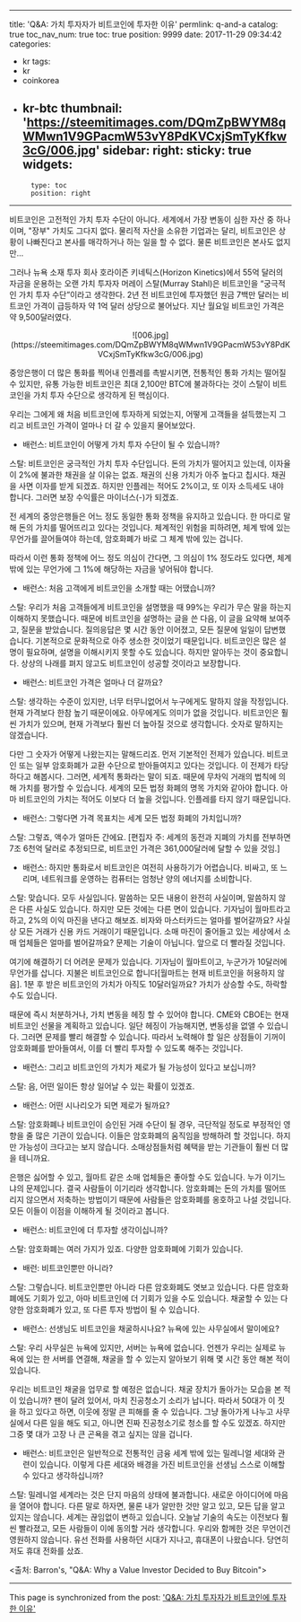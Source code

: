 
---
title: 'Q&A: 가치 투자자가 비트코인에 투자한 이유'
permlink: q-and-a
catalog: true
toc_nav_num: true
toc: true
position: 9999
date: 2017-11-29 09:34:42
categories:
- kr
tags:
- kr
- coinkorea
- kr-btc
thumbnail: 'https://steemitimages.com/DQmZpBWYM8qWMwn1V9GPacmW53vY8PdKVCxjSmTyKfkw3cG/006.jpg'
sidebar:
    right:
        sticky: true
widgets:
    -
        type: toc
        position: right
---


비트코인은 고전적인 가치 투자 수단이 아니다. 세계에서 가장 변동이 심한 자산 중 하나이며, "장부" 가치도 그다지 없다. 물리적 자산을 소유한 기업과는 달리, 비트코인은 상황이 나빠진다고 본사를 매각하거나 하는 일을 할 수 없다. 물론 비트코인은 본사도 없지만...   
 
그러나 뉴욕 소재 투자 회사 호라이즌 키네틱스(Horizon Kinetics)에서 55억 달러의 자금을 운용하는 오랜 가치 투자자 머레이 스탈(Murray Stahl)은 비트코인을 “궁극적인 가치 투자 수단”이라고 생각한다. 2년 전 비트코인에 투자했던 원금 7백만 달러는 비트코인 가격이 급등하자 약 1억 달러 상당으로 불어났다. 지난 월요일 비트코인 가격은 약 9,500달러였다. 
 
<center>
![006.jpg](https://steemitimages.com/DQmZpBWYM8qWMwn1V9GPacmW53vY8PdKVCxjSmTyKfkw3cG/006.jpg)
</center>

중앙은행이 더 많은 통화를 찍어내 인플레를 촉발시키면, 전통적인 통화 가치는 떨어질 수 있지만, 유통 가능한 비트코인은 최대 2,100만 BTC에 불과하다는 것이 스탈이 비트코인을 가치 투자 수단으로 생각하게 된 핵심이다. 
  
우리는 그에게 왜 처음 비트코인에 투자하게 되었는지, 어떻게 고객들을 설득했는지 그리고 비트코인 가격이 얼마나 더 갈 수 있을지 물어보았다. 
  
* 배런스: 비트코인이 어떻게 가치 투자 수단이 될 수 있습니까?
  
스탈: 비트코인은 궁극적인 가치 투자 수단입니다. 돈의 가치가 떨어지고 있는데, 이자율이 2%에 불과한 채권을 살 이유는 없죠. 채권의 신용 가치가 아주 높다고 칩시다. 채권을 사면 이자를 받게 되겠죠. 하지만 인플레는 적어도 2%이고, 또 이자 소득세도 내야 합니다. 그러면 보장 수익률은 마이너스(-)가 되겠죠. 
  
전 세계의 중앙은행들은 어느 정도 동일한 통화 정책을 유지하고 있습니다. 한 마디로 말해 돈의 가치를 떨어뜨리고 있다는 것입니다. 체계적인 위험을 피하려면, 체계 밖에 있는 무언가를 끌어들여야 하는데, 암호화폐가 바로 그 체계 밖에 있는 겁니다. 
  
따라서 이런 통화 정책에 어느 정도 의심이 간다면, 그 의심이 1% 정도라도 있다면, 체계 밖에 있는 무언가에 그 1%에 해당하는 자금을 넣어둬야 합니다. 
  
* 배런스: 처음 고객에게 비트코인을 소개할 때는 어땠습니까? 
  
스탈: 우리가 처음 고객들에게 비트코인을 설명했을 때 99%는 우리가 무슨 말을 하는지 이해하지 못했습니다. 때문에 비트코인을 설명하는 글을 쓴 다음, 이 글을 요약해 보여주고, 질문을 받았습니다. 질의응답은 몇 시간 동안 이어졌고, 모든 질문에 일일이 답변했습니다. 기본적으로 문화적으로 아주 생소한 것이었기 때문입니다. 비트코인은 많은 설명이 필요하며, 설명을 이해시키지 못할 수도 있습니다. 하지만 알아두는 것이 중요합니다. 상상의 나래를 펴지 않고도 비트코인이 성공할 것이라고 보장합니다.
  
* 배런스: 비트코인 가격은 얼마나 더 갈까요?
  
스탈: 생각하는 수준이 있지만, 너무 터무니없어서 누구에게도 말하지 않을 작정입니다. 현재 가격보다 한참 높기 때문이에요. 아무에게도 의미가 없을 것입니다. 비트코인은 훨씬 가치가 있으며, 현재 가격보다 훨씬 더 높아질 것으로 생각합니다. 숫자로 말하지는 않겠습니다. 
  
다만 그 숫자가 어떻게 나왔는지는 말해드리죠. 먼저 기본적인 전제가 있습니다. 비트코인 또는 일부 암호화폐가 교환 수단으로 받아들여지고 있다는 것입니다. 이 전제가 타당하다고 해봅시다. 그러면, 세계적 통화라는 말이 되죠. 때문에 무차익 거래의 법칙에 의해 가치를 평가할 수 있습니다. 세계의 모든 법정 화폐의 명목 가치와 같아야 합니다. 아마 비트코인의 가치는 적어도 이보다 더 높을 것입니다. 인플레를 타지 않기 때문입니다. 
  
* 배런스: 그렇다면 가격 목표치는 세계 모든 법정 화폐의 가치입니까?
  
스탈: 그렇죠, 액수가 얼마든 간에요. [편집자 주: 세계의 동전과 지폐의 가치를 전부하면 7조 6천억 달러로 추정되므로, 비트코인 가격은 361,000달러에 달할 수 있을 것임.]
  
* 배런스: 하지만 통화로서 비트코인은 여전히 ​​사용하기가 어렵습니다. 비싸고, 또 느리며, 네트워크를 운영하는 컴퓨터는 엄청난 양의 에너지를 소비합니다.
  
스탈: 맞습니다. 모두 사실입니다. 말씀하는 모든 내용이 완전히 사실이며, 말씀하지 않은 다른 사실도 있습니다. 하지만 모든 것에는 다른 면이 있습니다. 기자님이 월마트라고 하고, 2%의 이익 마진을 낸다고 해보죠. 비자와 마스터카드는 얼마를 벌어갈까요? 사실상 모든 거래가 신용 카드 거래이기 때문입니다. 소매 마진이 줄어들고 있는 세상에서 소매 업체들은 얼마를 벌어갈까요? 문제는 기술이 아닙니다. 앞으로 더 빨라질 것입니다.
  
여기에 해결하기 더 어려운 문제가 있습니다. 기자님이 월마트이고, 누군가가 10달러에 무언가를 삽니다. 지불은 비트코인으로 합니다[월마트는 현재 비트코인을 허용하지 않음]. 1분 후 받은 비트코인의 가치가 아직도 10달러일까요? 가치가 상승할 수도, 하락할 수도 있습니다. 
  
때문에 즉시 처분하거나, 가치 변동을 헤징 할 수 있어야 합니다. CME와 CBOE는 현재 비트코인 선물을 계획하고 있습니다. 일단 헤징이 가능해지면, 변동성을 없앨 수 있습니다. 그러면 문제를 빨리 해결할 수 있습니다. 따라서 노력해야 할 일은 상점들이 기꺼이 암호화폐를 받아들여서, 이를 더 빨리 투자할 수 있도록 해주는 것입니다. 
  
* 배런스: 그리고 비트코인의 가치가 제로가 될 가능성이 있다고 보십니까?
  
스탈: 음, 어떤 일이든 항상 일어날 수 있는 확률이 있겠죠.
  
* 배런스: 어떤 시나리오가 되면 제로가 될까요?
  
스탈: 암호화폐나 비트코인이 승인된 거래 수단이 될 경우, 극단적일 정도로 부정적인 영향을 줄 많은 기관이 있습니다. 이들은 암호화폐의 움직임을 방해하려 할 것입니다. 하지만 가능성이 크다고는 보지 않습니다. 소매상점들처럼 혜택을 받는 기관들이 훨씬 더 많을 테니까요. 
  
은행은 싫어할 수 있고, 월마트 같은 소매 업체들은 좋아할 수도 있습니다. 누가 이기느냐의 문제입니다. 결국 사람들이 이기리라 생각합니다. 암호화폐는 돈의 가치를 떨어뜨리지 않으면서 저축하는 방법이기 때문에 사람들은 암호화폐를 옹호하고 나설 것입니다. 모든 이들이 이점을 이해하게 될 것이라고 봅니다. 
  
* 배런스: 비트코인에 더 투자할 생각이십니까?
  
스탈: 암호화폐는 여러 가지가 있죠. 다양한 암호화폐에 기회가 있습니다. 
  
* 배런: 비트코인뿐만 아니라?
  
스탈: 그렇습니다. 비트코인뿐만 아니라 다른 암호화폐도 엿보고 있습니다. 다른 암호화폐에도 기회가 있고, 아마 비트코인에 더 기회가 있을 수도 있습니다. 채굴할 수 있는 다양한 암호화폐가 있고, 또 다른 투자 방법이 될 수 있습니다.
  
* 배런스: 선생님도 비트코인을 채굴하시나요? 뉴욕에 있는 사무실에서 말이에요? 
  
스탈: 우리 사무실은 뉴욕에 있지만, 서버는 뉴욕에 없습니다. 언젠가 우리는 실제로 뉴욕에 있는 한 서버를 연결해, 채굴을 할 수 있는지 알아보기 위해 몇 시간 동안 해본 적이 있습니다. 
  
우리는 비트코인 채굴을 업무로 할 예정은 없습니다. 채굴 장치가 돌아가는 모습을 본 적이 있습니까? 팬이 달려 있어서, 마치 진공청소기 소리가 납니다. 따라서 50대가 이 짓을 하고 있다고 하면, 이웃에 정말 큰 피해를 줄 수 있습니다. 그냥 돌아가게 나누고 사무실에서 다른 일을 해도 되고, 아니면 진짜 진공청소기로 청소를 할 수도 있겠죠. 하지만 그중 몇 대가 고장 나 큰 곤욕을 겪고 싶지는 않을 겁니다.
  
* 배런스: 비트코인은 일반적으로 전통적인 금융 세계 밖에 있는 밀레니얼 세대와 관련이 있습니다. 이렇게 다른 세대와 배경을 가진 비트코인을 선생님 스스로 이해할 수 있다고 생각하십니까?
  
스탈: 밀레니얼 세계라는 것은 단지 마음의 상태에 불과합니다. 새로운 아이디어에 마음을 열어야 합니다. 다른 말로 하자면, 물론 내가 알만한 것만 알고 있고, 모든 답을 알고 있지는 않습니다. 세계는 끊임없이 변하고 있습니다. 오늘날 기술의 속도는 이전보다 훨씬 빨라졌고, 모든 사람들이 이에 동의할 거라 생각합니다. 우리와 함께한 것은 무언이건 영원하지 않습니다. 유선 전화를 사용하던 시대가 지나고, 휴대폰이 나왔습니다. 당연히 저도 휴대 전화를 샀죠. 
  
<출처: Barron's, "Q&A: Why a Value Investor Decided to Buy Bitcoin">

- - -

This page is synchronized from the post: ['Q&A: 가치 투자자가 비트코인에 투자한 이유'](https://steemit.com/@pius.pius/q-and-a)
